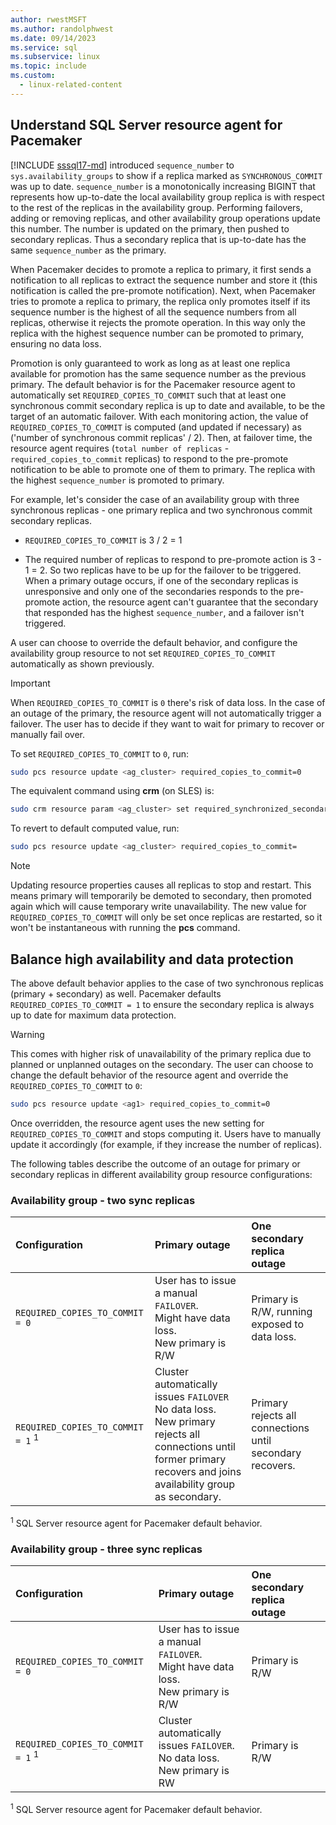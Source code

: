 ```yaml
---
author: rwestMSFT
ms.author: randolphwest
ms.date: 09/14/2023
ms.service: sql
ms.subservice: linux
ms.topic: include
ms.custom:
  - linux-related-content
---
```

## <a id="pacemakerNotify"></a> Understand SQL Server resource agent for Pacemaker

[!INCLUDE [sssql17-md](../../includes/sssql17-md.md)] introduced `sequence_number` to `sys.availability_groups` to show if a replica marked as `SYNCHRONOUS_COMMIT` was up to date. `sequence_number` is a monotonically increasing BIGINT that represents how up-to-date the local availability group replica is with respect to the rest of the replicas in the availability group. Performing failovers, adding or removing replicas, and other availability group operations update this number. The number is updated on the primary, then pushed to secondary replicas. Thus a secondary replica that is up-to-date has the same `sequence_number` as the primary.

When Pacemaker decides to promote a replica to primary, it first sends a notification to all replicas to extract the sequence number and store it (this notification is called the pre-promote notification). Next, when Pacemaker tries to promote a replica to primary, the replica only promotes itself if its sequence number is the highest of all the sequence numbers from all replicas, otherwise it rejects the promote operation. In this way only the replica with the highest sequence number can be promoted to primary, ensuring no data loss.

Promotion is only guaranteed to work as long as at least one replica available for promotion has the same sequence number as the previous primary. The default behavior is for the Pacemaker resource agent to automatically set `REQUIRED_COPIES_TO_COMMIT` such that at least one synchronous commit secondary replica is up to date and available, to be the target of an automatic failover. With each monitoring action, the value of `REQUIRED_COPIES_TO_COMMIT` is computed (and updated if necessary) as ('number of synchronous commit replicas' / 2). Then, at failover time, the resource agent requires (`total number of replicas` - `required_copies_to_commit` replicas) to respond to the pre-promote notification to be able to promote one of them to primary. The replica with the highest `sequence_number` is promoted to primary.

For example, let's consider the case of an availability group with three synchronous replicas - one primary replica and two synchronous commit secondary replicas.

- `REQUIRED_COPIES_TO_COMMIT` is 3 / 2 = 1

- The required number of replicas to respond to pre-promote action is 3 - 1 = 2. So two replicas have to be up for the failover to be triggered. When a primary outage occurs, if one of the secondary replicas is unresponsive and only one of the secondaries responds to the pre-promote action, the resource agent can't guarantee that the secondary that responded has the highest `sequence_number`, and a failover isn't triggered.

A user can choose to override the default behavior, and configure the availability group resource to not set `REQUIRED_COPIES_TO_COMMIT` automatically as shown previously.

> [!IMPORTANT]  
> When `REQUIRED_COPIES_TO_COMMIT` is `0` there's risk of data loss. In the case of an outage of the primary, the resource agent will not automatically trigger a failover. The user has to decide if they want to wait for primary to recover or manually fail over.

To set `REQUIRED_COPIES_TO_COMMIT` to `0`, run:

```bash
sudo pcs resource update <ag_cluster> required_copies_to_commit=0
```

The equivalent command using **crm** (on SLES) is:

```bash
sudo crm resource param <ag_cluster> set required_synchronized_secondaries_to_commit 0
```

To revert to default computed value, run:

```bash
sudo pcs resource update <ag_cluster> required_copies_to_commit=
```

> [!NOTE]  
> Updating resource properties causes all replicas to stop and restart. This means primary will temporarily be demoted to secondary, then promoted again which will cause temporary write unavailability. The new value for `REQUIRED_COPIES_TO_COMMIT` will only be set once replicas are restarted, so it won't be instantaneous with running the **pcs** command.

## Balance high availability and data protection

The above default behavior applies to the case of two synchronous replicas (primary + secondary) as well. Pacemaker defaults `REQUIRED_COPIES_TO_COMMIT = 1` to ensure the secondary replica is always up to date for maximum data protection.

> [!WARNING]  
> This comes with higher risk of unavailability of the primary replica due to planned or unplanned outages on the secondary. The user can choose to change the default behavior of the resource agent and override the `REQUIRED_COPIES_TO_COMMIT` to `0`:

```bash
sudo pcs resource update <ag1> required_copies_to_commit=0
```

Once overridden, the resource agent uses the new setting for `REQUIRED_COPIES_TO_COMMIT` and stops computing it. Users have to manually update it accordingly (for example, if they increase the number of replicas).

The following tables describe the outcome of an outage for primary or secondary replicas in different availability group resource configurations:

### Availability group - two sync replicas

| Configuration | Primary outage | One secondary replica outage |
| :--- | :--- | :--- |
| `REQUIRED_COPIES_TO_COMMIT = 0` | User has to issue a manual `FAILOVER`.<br />Might have data loss.<br />New primary is R/W | Primary is R/W, running exposed to data loss. |
| `REQUIRED_COPIES_TO_COMMIT = 1` <sup>1</sup> | Cluster automatically issues `FAILOVER`<br />No data loss.<br />New primary rejects all connections until former primary recovers and joins availability group as secondary. | Primary rejects all connections until secondary recovers. |

<sup>1</sup> SQL Server resource agent for Pacemaker default behavior.

### Availability group - three sync replicas

| Configuration |Primary outage |One secondary replica outage
| :--- | :--- | :--- |
| `REQUIRED_COPIES_TO_COMMIT = 0` | User has to issue a manual `FAILOVER`.<br />Might have data loss.<br />New primary is R/W | Primary is R/W |
| `REQUIRED_COPIES_TO_COMMIT = 1` <sup>1</sup> | Cluster automatically issues `FAILOVER`.<br />No data loss.<br />New primary is RW | Primary is R/W |

<sup>1</sup> SQL Server resource agent for Pacemaker default behavior.
